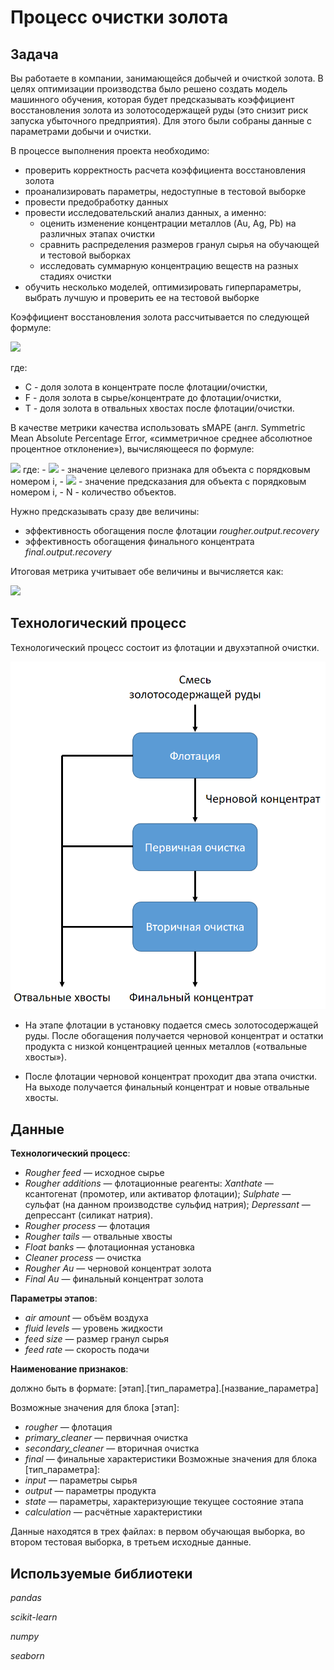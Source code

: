 # Процесс очистки золота 

## Задача
Вы работаете в компании, занимающейся добычей и очисткой золота. В целях оптимизации производства было решено создать модель машинного обучения, которая будет предсказывать коэффициент восстановления золота из золотосодержащей руды (это снизит риск запуска убыточного предприятия). Для этого были собраны данные с параметрами добычи и очистки.

В процессе выполнения проекта необходимо:
- проверить корректность расчета коэффициента восстановления золота
- проанализировать параметры, недоступные в тестовой выборке
- провести предобработку данных
- провести исследовательский анализ данных, а именно:
    - оценить изменение концентрации металлов (Au, Ag, Pb) на различных этапах очистки
    - сравнить распределения размеров гранул сырья на обучающей и тестовой выборках
    - исследовать суммарную концентрацию веществ на разных стадиях очистки
- обучить несколько моделей, оптимизировать гиперпараметры, выбрать лучшую и проверить ее на тестовой выборке

Коэффициент восстановления золота рассчитывается по следующей формуле:

<img src="https://render.githubusercontent.com/render/math?math=recovery = \frac{C \times (F - T)}{F \times (C - T)}">

где: 
- C - доля золота в концентрате после флотации/очистки,
- F - доля золота в сырье/концентрате до флотации/очистки,
- T - доля золота в отвальных хвостах после флотации/очистки.

В качестве метрики качества использовать sMAPE (англ. Symmetric Mean Absolute Percentage Error, «симметричное среднее абсолютное процентное отклонение»), вычисляющееся по формуле:

<img src="https://render.githubusercontent.com/render/math?math=sMAPE=\frac{1}{N}\sum_{i=1}^N(\frac{|y_i - \hat{y_i}|}{(|y_i| + |\hat{y_i}|)/2})\times100\%">
где:
- <img src="https://render.githubusercontent.com/render/math?math=y_i"> - значение целевого признака для объекта с порядковым номером i,
- <img src="https://render.githubusercontent.com/render/math?math=\hat{y_i}"> - значение предсказания для объекта с порядковым номером i,
- N - количество объектов.

Нужно предсказывать сразу две величины:
- эффективность обогащения после флотации *rougher.output.recovery*
- эффективность обогащения финального концентрата *final.output.recovery*

Итоговая метрика учитывает обе величины и вычисляется как:

<img src="https://render.githubusercontent.com/render/math?math=sMAPE_{total} = 0.25 \times sMAPE(rougher) + 0.75 \times sMAPE(final)">

## Технологический процесс
Технологический процесс состоит из флотации и двухэтапной очистки.

![image Gold recovery](Gold_recovery.png)

- На этапе флотации в установку подается смесь золотосодержащей руды. После обогащения получается черновой концентрат и остатки продукта с низкой концентрацией ценных металлов («отвальные хвосты»).

- После флотации черновой концентрат проходит два этапа очистки. На выходе получается финальный концентрат и новые отвальные хвосты.

## Данные
**Технологический процесс**:
- *Rougher feed* — исходное сырье
- *Rougher additions* — флотационные реагенты: 
    *Xanthate* — ксантогенат (промотер, или активатор флотации);
    *Sulphate* — сульфат (на данном производстве сульфид натрия);
    *Depressant* — депрессант (силикат натрия).
- *Rougher process* — флотация
- *Rougher tails* — отвальные хвосты
- *Float banks* — флотационная установка
- *Cleaner process* — очистка
- *Rougher Au* — черновой концентрат золота
- *Final Au* — финальный концентрат золота

**Параметры этапов**:
- *air amount* — объём воздуха
- *fluid levels* — уровень жидкости
- *feed size* — размер гранул сырья
- *feed rate* — скорость подачи

**Наименование признаков**:

должно быть в формате:
[этап].[тип_параметра].[название_параметра]

Возможные значения для блока [этап]:
- *rougher* — флотация
- *primary_cleaner* — первичная очистка
- *secondary_cleaner* — вторичная очистка
- *final* — финальные характеристики
Возможные значения для блока [тип_параметра]:
- *input* — параметры сырья
- *output* — параметры продукта
- *state* — параметры, характеризующие текущее состояние этапа
- *calculation* — расчётные характеристики

Данные находятся в трех файлах: в первом обучающая выборка, во втором тестовая выборка, в третьем исходные данные.

## Используемые библиотеки
*pandas*

*scikit-learn*

*numpy*

*seaborn*
